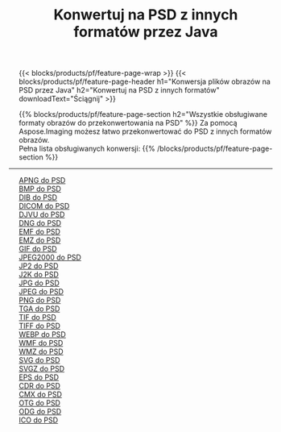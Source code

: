 ﻿---
title: Konwertuj na PSD z innych formatów przez Java 
weight: 3920
url: /pl/java/conversion/to/psd 
lang: pl
langdirlevel: 2
locales: zh-hans,ja,it,ru,de,es,fr,nl,id,lt,pl,pt,vi,tr,ko,zh-hant,ar,hi,th,sv,cs,uk,he
description: Za pomocą Aspose.Imaging możesz łatwo przekonwertować do PSD z innych formatów
---

{{< blocks/products/pf/feature-page-wrap >}}
{{< blocks/products/pf/feature-page-header h1="Konwersja plików obrazów na PSD przez Java" h2="Konwertuj na PSD z innych formatów" downloadText="Ściągnij" >}}


{{% blocks/products/pf/feature-page-section  h2="Wszystkie obsługiwane formaty obrazów do przekonwertowania na PSD" %}}
Za pomocą Aspose.Imaging możesz łatwo przekonwertować do PSD z innych formatów obrazów.
<br/>
Pełna lista obsługiwanych konwersji:
{{% /blocks/products/pf/feature-page-section %}}
<div class="container-fluid productfamilypage bg-gray">
    <div class="convertypes bg-gray agp-content section">
        <div class="container">
		<hr style="margin-left:-20px;"/>
		<div class="row other-converters">
		    <div class='col-md-2 other-converter remove-lp remove-rp'><a href="/imaging/pl/java/conversion/apng-to-psd" >APNG do PSD</a></div>
<div class='col-md-2 other-converter remove-lp remove-rp'><a href="/imaging/pl/java/conversion/bmp-to-psd" >BMP do PSD</a></div>
<div class='col-md-2 other-converter remove-lp remove-rp'><a href="/imaging/pl/java/conversion/dib-to-psd" >DIB do PSD</a></div>
<div class='col-md-2 other-converter remove-lp remove-rp'><a href="/imaging/pl/java/conversion/dicom-to-psd" >DICOM do PSD</a></div>
<div class='col-md-2 other-converter remove-lp remove-rp'><a href="/imaging/pl/java/conversion/djvu-to-psd" >DJVU do PSD</a></div>
<div class='col-md-2 other-converter remove-lp remove-rp'><a href="/imaging/pl/java/conversion/dng-to-psd" >DNG do PSD</a></div>
<div class='col-md-2 other-converter remove-lp remove-rp'><a href="/imaging/pl/java/conversion/emf-to-psd" >EMF do PSD</a></div>
<div class='col-md-2 other-converter remove-lp remove-rp'><a href="/imaging/pl/java/conversion/emz-to-psd" >EMZ do PSD</a></div>
<div class='col-md-2 other-converter remove-lp remove-rp'><a href="/imaging/pl/java/conversion/gif-to-psd" >GIF do PSD</a></div>
<div class='col-md-2 other-converter remove-lp remove-rp'><a href="/imaging/pl/java/conversion/jpeg2000-to-psd" >JPEG2000 do PSD</a></div>
<div class='col-md-2 other-converter remove-lp remove-rp'><a href="/imaging/pl/java/conversion/jp2-to-psd" >JP2 do PSD</a></div>
<div class='col-md-2 other-converter remove-lp remove-rp'><a href="/imaging/pl/java/conversion/j2k-to-psd" >J2K do PSD</a></div>
<div class='col-md-2 other-converter remove-lp remove-rp'><a href="/imaging/pl/java/conversion/jpg-to-psd" >JPG do PSD</a></div>
<div class='col-md-2 other-converter remove-lp remove-rp'><a href="/imaging/pl/java/conversion/jpeg-to-psd" >JPEG do PSD</a></div>
<div class='col-md-2 other-converter remove-lp remove-rp'><a href="/imaging/pl/java/conversion/png-to-psd" >PNG do PSD</a></div>
<div class='col-md-2 other-converter remove-lp remove-rp'><a href="/imaging/pl/java/conversion/tga-to-psd" >TGA do PSD</a></div>
<div class='col-md-2 other-converter remove-lp remove-rp'><a href="/imaging/pl/java/conversion/tif-to-psd" >TIF do PSD</a></div>
<div class='col-md-2 other-converter remove-lp remove-rp'><a href="/imaging/pl/java/conversion/tiff-to-psd" >TIFF do PSD</a></div>
<div class='col-md-2 other-converter remove-lp remove-rp'><a href="/imaging/pl/java/conversion/webp-to-psd" >WEBP do PSD</a></div>
<div class='col-md-2 other-converter remove-lp remove-rp'><a href="/imaging/pl/java/conversion/wmf-to-psd" >WMF do PSD</a></div>
<div class='col-md-2 other-converter remove-lp remove-rp'><a href="/imaging/pl/java/conversion/wmz-to-psd" >WMZ do PSD</a></div>
<div class='col-md-2 other-converter remove-lp remove-rp'><a href="/imaging/pl/java/conversion/svg-to-psd" >SVG do PSD</a></div>
<div class='col-md-2 other-converter remove-lp remove-rp'><a href="/imaging/pl/java/conversion/svgz-to-psd" >SVGZ do PSD</a></div>
<div class='col-md-2 other-converter remove-lp remove-rp'><a href="/imaging/pl/java/conversion/eps-to-psd" >EPS do PSD</a></div>
<div class='col-md-2 other-converter remove-lp remove-rp'><a href="/imaging/pl/java/conversion/cdr-to-psd" >CDR do PSD</a></div>
<div class='col-md-2 other-converter remove-lp remove-rp'><a href="/imaging/pl/java/conversion/cmx-to-psd" >CMX do PSD</a></div>
<div class='col-md-2 other-converter remove-lp remove-rp'><a href="/imaging/pl/java/conversion/otg-to-psd" >OTG do PSD</a></div>
<div class='col-md-2 other-converter remove-lp remove-rp'><a href="/imaging/pl/java/conversion/odg-to-psd" >ODG do PSD</a></div>
<div class='col-md-2 other-converter remove-lp remove-rp'><a href="/imaging/pl/java/conversion/ico-to-psd" >ICO do PSD</a></div>
                </div>
        </div>
    </div>
</div>
<br/>

